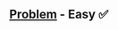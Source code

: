 [Problem](https://www.hackerrank.com/challenges/30-exceptions-string-to-integer/problem) - Easy :white_check_mark:
---